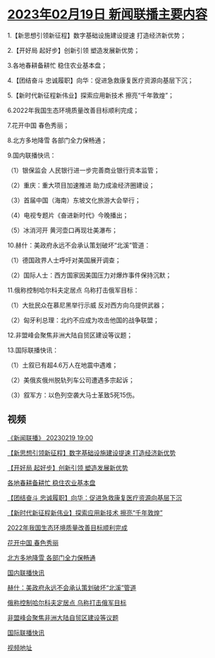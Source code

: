 # [2023年02月19日 新闻联播主要内容](https://tv.cctv.com/lm/xwlb/day/20230219.shtml)

1.【新思想引领新征程】数字基础设施建设提速 打造经济新优势；

2.【开好局 起好步】创新引领 塑造发展新优势；

3.各地春耕备耕忙 稳住农业基本盘；

4.【团结奋斗 忠诚履职】向华：促进急救康复医疗资源向基层下沉；

5.【新时代新征程新伟业】探索应用新技术 擦亮“千年敦煌”；

6.2022年我国生态环境质量改善目标顺利完成；

7.花开中国 春色秀丽；

8.北方多地降雪 各部门全力保畅通；

9.国内联播快讯：

（1）银保监会 人民银行进一步完善商业银行资本监管；

（2）重庆：重大项目加速推进 助力成渝经济圈建设；

（3）首届中国（海南）东坡文化旅游大会举行；

（4）电视专题片《奋进新时代》今晚播出；

（5）冰消河开 黄河壶口再现壮美瀑布；

10.赫什：美政府永远不会承认策划破坏“北溪”管道：

（1）德国政界人士呼吁对美国展开调查；

（2）国际人士：西方国家因美国压力对爆炸事件保持沉默；

11.俄称控制哈尔科夫定居点 乌称打击俄军目标：

（1）大批民众在慕尼黑举行示威 反对西方向乌提供武器；

（2）匈牙利总理：北约不应成为攻击他国的战争联盟；

12.非盟峰会聚焦非洲大陆自贸区建设等议题；

13.国际联播快讯：

（1）土叙已有超4.6万人在地震中遇难；

（2）美俄亥俄州脱轨列车公司遭遇多宗起诉；

（3）叙军方：以色列空袭大马士革致5死15伤。

## 视频

[《新闻联播》 20230219 19:00](https://tv.cctv.com/2023/02/19/VIDEobHpOnB2Lg43ZhkXQ7NQ230219.shtml)

[【新思想引领新征程】数字基础设施建设提速 打造经济新优势](https://tv.cctv.com/2023/02/19/VIDESbTsH0nL7yBdHpTryop3230219.shtml)

[【开好局 起好步】创新引领 塑造发展新优势](https://tv.cctv.com/2023/02/19/VIDELdgq92PyfCo6MGJsycEZ230219.shtml)

[各地春耕备耕忙 稳住农业基本盘](https://tv.cctv.com/2023/02/19/VIDE32TcQb7HcdXtiRYJuamm230219.shtml)

[【团结奋斗 忠诚履职】向华：促进急救康复医疗资源向基层下沉](https://tv.cctv.com/2023/02/19/VIDER47yBjVi2YbRd2ds4a7R230219.shtml)

[【新时代新征程新伟业】探索应用新技术 擦亮“千年敦煌”](https://tv.cctv.com/2023/02/19/VIDEvWTsKF0Wc3yA8t5Xuwmt230219.shtml)

[2022年我国生态环境质量改善目标顺利完成](https://tv.cctv.com/2023/02/19/VIDEuH0W1axlKwzf2tD4BgbM230219.shtml)

[花开中国 春色秀丽](https://tv.cctv.com/2023/02/19/VIDEzy2o6n4E07Pb4StAPS3M230219.shtml)

[北方多地降雪 各部门全力保畅通](https://tv.cctv.com/2023/02/19/VIDEJIpWsYkxY9oGr3yRiflu230219.shtml)

[国内联播快讯](https://tv.cctv.com/2023/02/19/VIDEvjBapuHpr8gDXqImcOzH230219.shtml)

[赫什：美政府永远不会承认策划破坏“北溪”管道](https://tv.cctv.com/2023/02/19/VIDE4WaSYqPoUEO7fuoeZ1eF230219.shtml)

[俄称控制哈尔科夫定居点 乌称打击俄军目标](https://tv.cctv.com/2023/02/19/VIDEKYdi6gwboxno05Yhk3Qu230219.shtml)

[非盟峰会聚焦非洲大陆自贸区建设等议题](https://tv.cctv.com/2023/02/19/VIDEDQe3KAg4y5GuGAIvO8vY230219.shtml)

[国际联播快讯](https://tv.cctv.com/2023/02/19/VIDEXkV3uIhlgVgI1Yjymea3230219.shtml)

[视频地址](https://tv.cctv.com/lm/xwlb/day/20230219.shtml) 

